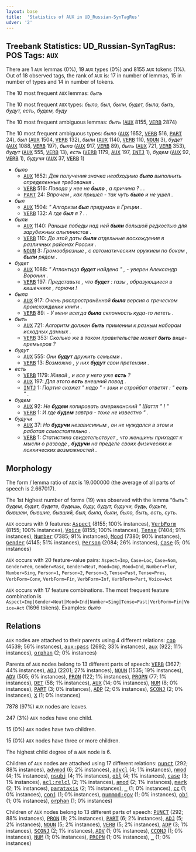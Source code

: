 ```yaml
---
layout: base
title:  'Statistics of AUX in UD_Russian-SynTagRus'
udver: '2'
---
```


## Treebank Statistics: UD_Russian-SynTagRus: POS Tags: `AUX`

There are 1 `AUX` lemmas (0%), 19 `AUX` types (0%) and 8155 `AUX` tokens (1%).
Out of 18 observed tags, the rank of `AUX` is: 17 in number of lemmas, 15 in number of types and 14 in number of tokens.

The 10 most frequent `AUX` lemmas: <em>быть</em>

The 10 most frequent `AUX` types:  <em>было, был, были, будет, была, быть, будут, есть, будем, буду</em>

The 10 most frequent ambiguous lemmas: <em>быть</em> (<tt><a href="ru_syntagrus-pos-AUX.html">AUX</a></tt> 8155, <tt><a href="ru_syntagrus-pos-VERB.html">VERB</a></tt> 2874)

The 10 most frequent ambiguous types:  <em>было</em> (<tt><a href="ru_syntagrus-pos-AUX.html">AUX</a></tt> 1652, <tt><a href="ru_syntagrus-pos-VERB.html">VERB</a></tt> 516, <tt><a href="ru_syntagrus-pos-PART.html">PART</a></tt> 24), <em>был</em> (<tt><a href="ru_syntagrus-pos-AUX.html">AUX</a></tt> 1504, <tt><a href="ru_syntagrus-pos-VERB.html">VERB</a></tt> 132), <em>были</em> (<tt><a href="ru_syntagrus-pos-AUX.html">AUX</a></tt> 1140, <tt><a href="ru_syntagrus-pos-VERB.html">VERB</a></tt> 110, <tt><a href="ru_syntagrus-pos-NOUN.html">NOUN</a></tt> 3), <em>будет</em> (<tt><a href="ru_syntagrus-pos-AUX.html">AUX</a></tt> 1088, <tt><a href="ru_syntagrus-pos-VERB.html">VERB</a></tt> 197), <em>была</em> (<tt><a href="ru_syntagrus-pos-AUX.html">AUX</a></tt> 917, <tt><a href="ru_syntagrus-pos-VERB.html">VERB</a></tt> 89), <em>быть</em> (<tt><a href="ru_syntagrus-pos-AUX.html">AUX</a></tt> 721, <tt><a href="ru_syntagrus-pos-VERB.html">VERB</a></tt> 353), <em>будут</em> (<tt><a href="ru_syntagrus-pos-AUX.html">AUX</a></tt> 555, <tt><a href="ru_syntagrus-pos-VERB.html">VERB</a></tt> 13), <em>есть</em> (<tt><a href="ru_syntagrus-pos-VERB.html">VERB</a></tt> 1179, <tt><a href="ru_syntagrus-pos-AUX.html">AUX</a></tt> 197, <tt><a href="ru_syntagrus-pos-INTJ.html">INTJ</a></tt> 1), <em>будем</em> (<tt><a href="ru_syntagrus-pos-AUX.html">AUX</a></tt> 92, <tt><a href="ru_syntagrus-pos-VERB.html">VERB</a></tt> 1), <em>будучи</em> (<tt><a href="ru_syntagrus-pos-AUX.html">AUX</a></tt> 37, <tt><a href="ru_syntagrus-pos-VERB.html">VERB</a></tt> 1)


* <em>было</em>
  * <tt><a href="ru_syntagrus-pos-AUX.html">AUX</a></tt> 1652: <em>Для получения значка необходимо <b>было</b> выполнить определенные требования .</em>
  * <tt><a href="ru_syntagrus-pos-VERB.html">VERB</a></tt> 516: <em>Повода у нее не <b>было</b> , а причина ? . .</em>
  * <tt><a href="ru_syntagrus-pos-PART.html">PART</a></tt> 24: <em>Впрочем , как пришел - так чуть <b>было</b> и не ушел .</em>
* <em>был</em>
  * <tt><a href="ru_syntagrus-pos-AUX.html">AUX</a></tt> 1504: <em>" Алгоризм <b>был</b> придуман в Греции .</em>
  * <tt><a href="ru_syntagrus-pos-VERB.html">VERB</a></tt> 132: <em>А где <b>был</b> я ? . .</em>
* <em>были</em>
  * <tt><a href="ru_syntagrus-pos-AUX.html">AUX</a></tt> 1140: <em>Раньше победы над ней <b>были</b> большой редкостью для зарубежных альпинистов .</em>
  * <tt><a href="ru_syntagrus-pos-VERB.html">VERB</a></tt> 110: <em>До этой даты <b>были</b> отдельные восхождения в различных районах России .</em>
  * <tt><a href="ru_syntagrus-pos-NOUN.html">NOUN</a></tt> 3: <em>Громообразные , с автоматическим оружием по бокам , <b>были</b> рядом .</em>
* <em>будет</em>
  * <tt><a href="ru_syntagrus-pos-AUX.html">AUX</a></tt> 1088: <em>" Атлантида <b>будет</b> найдена " , - уверен Александр Воронин .</em>
  * <tt><a href="ru_syntagrus-pos-VERB.html">VERB</a></tt> 197: <em>Представьте , что <b>будет</b> : газы , образующиеся в кишечнике , горючи !</em>
* <em>была</em>
  * <tt><a href="ru_syntagrus-pos-AUX.html">AUX</a></tt> 917: <em>Очень распространённой <b>была</b> версия о греческом происхождении книги .</em>
  * <tt><a href="ru_syntagrus-pos-VERB.html">VERB</a></tt> 89: <em>- У меня всегда <b>была</b> склонность куда-то лететь .</em>
* <em>быть</em>
  * <tt><a href="ru_syntagrus-pos-AUX.html">AUX</a></tt> 721: <em>Алгоритм должен <b>быть</b> применим к разным наборам исходных данных .</em>
  * <tt><a href="ru_syntagrus-pos-VERB.html">VERB</a></tt> 353: <em>Сколько же в таком правительстве может <b>быть</b> вице-премьеров ?</em>
* <em>будут</em>
  * <tt><a href="ru_syntagrus-pos-AUX.html">AUX</a></tt> 555: <em>Они <b>будут</b> дружить семьями .</em>
  * <tt><a href="ru_syntagrus-pos-VERB.html">VERB</a></tt> 13: <em>Возможно , у них <b>будут</b> свои претензии .</em>
* <em>есть</em>
  * <tt><a href="ru_syntagrus-pos-VERB.html">VERB</a></tt> 1179: <em>Живой , и все у него уже <b>есть</b> ?</em>
  * <tt><a href="ru_syntagrus-pos-AUX.html">AUX</a></tt> 197: <em>Для этого <b>есть</b> внешний повод .</em>
  * <tt><a href="ru_syntagrus-pos-INTJ.html">INTJ</a></tt> 1: <em>Партия скажет " надо " - зэки и стройбат ответят : " <b>есть</b> " .</em>
* <em>будем</em>
  * <tt><a href="ru_syntagrus-pos-AUX.html">AUX</a></tt> 92: <em>Не <b>будем</b> копировать американский " Шаттл " ! "</em>
  * <tt><a href="ru_syntagrus-pos-VERB.html">VERB</a></tt> 1: <em>И где <b>будем</b> завтра - тоже не известно " .</em>
* <em>будучи</em>
  * <tt><a href="ru_syntagrus-pos-AUX.html">AUX</a></tt> 37: <em>Но <b>будучи</b> независимым , он не нуждался в этом и работал самостоятельно .</em>
  * <tt><a href="ru_syntagrus-pos-VERB.html">VERB</a></tt> 1: <em>Статистика свидетельствует , что женщины приходят к мысли о разводе , <b>будучи</b> на пределе своих физических и психических возможностей .</em>

## Morphology

The form / lemma ratio of `AUX` is 19.000000 (the average of all parts of speech is 2.667017).

The 1st highest number of forms (19) was observed with the lemma “быть”: <em>будем, будет, будете, будешь, буду, будут, будучи, будь, будьте, бывшем, бывшие, бывший, был, была, были, было, быть, есть, суть</em>.

`AUX` occurs with 9 features: <tt><a href="ru_syntagrus-feat-Aspect.html">Aspect</a></tt> (8155; 100% instances), <tt><a href="ru_syntagrus-feat-VerbForm.html">VerbForm</a></tt> (8155; 100% instances), <tt><a href="ru_syntagrus-feat-Voice.html">Voice</a></tt> (8155; 100% instances), <tt><a href="ru_syntagrus-feat-Tense.html">Tense</a></tt> (7404; 91% instances), <tt><a href="ru_syntagrus-feat-Number.html">Number</a></tt> (7385; 91% instances), <tt><a href="ru_syntagrus-feat-Mood.html">Mood</a></tt> (7380; 90% instances), <tt><a href="ru_syntagrus-feat-Gender.html">Gender</a></tt> (4145; 51% instances), <tt><a href="ru_syntagrus-feat-Person.html">Person</a></tt> (2084; 26% instances), <tt><a href="ru_syntagrus-feat-Case.html">Case</a></tt> (5; 0% instances)

`AUX` occurs with 20 feature-value pairs: `Aspect=Imp`, `Case=Loc`, `Case=Nom`, `Gender=Fem`, `Gender=Masc`, `Gender=Neut`, `Mood=Imp`, `Mood=Ind`, `Number=Plur`, `Number=Sing`, `Person=1`, `Person=2`, `Person=3`, `Tense=Past`, `Tense=Pres`, `VerbForm=Conv`, `VerbForm=Fin`, `VerbForm=Inf`, `VerbForm=Part`, `Voice=Act`

`AUX` occurs with 17 feature combinations.
The most frequent feature combination is `Aspect=Imp|Gender=Neut|Mood=Ind|Number=Sing|Tense=Past|VerbForm=Fin|Voice=Act` (1696 tokens).
Examples: <em>было</em>


## Relations

`AUX` nodes are attached to their parents using 4 different relations: <tt><a href="ru_syntagrus-dep-cop.html">cop</a></tt> (4539; 56% instances), <tt><a href="ru_syntagrus-dep-aux-pass.html">aux:pass</a></tt> (2692; 33% instances), <tt><a href="ru_syntagrus-dep-aux.html">aux</a></tt> (922; 11% instances), <tt><a href="ru_syntagrus-dep-orphan.html">orphan</a></tt> (2; 0% instances)

Parents of `AUX` nodes belong to 13 different parts of speech: <tt><a href="ru_syntagrus-pos-VERB.html">VERB</a></tt> (3627; 44% instances), <tt><a href="ru_syntagrus-pos-ADJ.html">ADJ</a></tt> (2201; 27% instances), <tt><a href="ru_syntagrus-pos-NOUN.html">NOUN</a></tt> (1535; 19% instances), <tt><a href="ru_syntagrus-pos-ADV.html">ADV</a></tt> (505; 6% instances), <tt><a href="ru_syntagrus-pos-PRON.html">PRON</a></tt> (122; 1% instances), <tt><a href="ru_syntagrus-pos-PROPN.html">PROPN</a></tt> (77; 1% instances), <tt><a href="ru_syntagrus-pos-DET.html">DET</a></tt> (58; 1% instances), <tt><a href="ru_syntagrus-pos-AUX.html">AUX</a></tt> (14; 0% instances), <tt><a href="ru_syntagrus-pos-NUM.html">NUM</a></tt> (8; 0% instances), <tt><a href="ru_syntagrus-pos-PART.html">PART</a></tt> (3; 0% instances), <tt><a href="ru_syntagrus-pos-ADP.html">ADP</a></tt> (2; 0% instances), <tt><a href="ru_syntagrus-pos-SCONJ.html">SCONJ</a></tt> (2; 0% instances), <tt><a href="ru_syntagrus-pos-X.html">X</a></tt> (1; 0% instances)

7878 (97%) `AUX` nodes are leaves.

247 (3%) `AUX` nodes have one child.

15 (0%) `AUX` nodes have two children.

15 (0%) `AUX` nodes have three or more children.

The highest child degree of a `AUX` node is 6.

Children of `AUX` nodes are attached using 17 different relations: <tt><a href="ru_syntagrus-dep-punct.html">punct</a></tt> (292; 88% instances), <tt><a href="ru_syntagrus-dep-advmod.html">advmod</a></tt> (6; 2% instances), <tt><a href="ru_syntagrus-dep-advcl.html">advcl</a></tt> (4; 1% instances), <tt><a href="ru_syntagrus-dep-nmod.html">nmod</a></tt> (4; 1% instances), <tt><a href="ru_syntagrus-dep-nsubj.html">nsubj</a></tt> (4; 1% instances), <tt><a href="ru_syntagrus-dep-obl.html">obl</a></tt> (4; 1% instances), <tt><a href="ru_syntagrus-dep-case.html">case</a></tt> (3; 1% instances), <tt><a href="ru_syntagrus-dep-acl-relcl.html">acl:relcl</a></tt> (2; 1% instances), <tt><a href="ru_syntagrus-dep-amod.html">amod</a></tt> (2; 1% instances), <tt><a href="ru_syntagrus-dep-mark.html">mark</a></tt> (2; 1% instances), <tt><a href="ru_syntagrus-dep-parataxis.html">parataxis</a></tt> (2; 1% instances), <tt><a href="ru_syntagrus-dep-_.html">_</a></tt> (1; 0% instances), <tt><a href="ru_syntagrus-dep-cc.html">cc</a></tt> (1; 0% instances), <tt><a href="ru_syntagrus-dep-conj.html">conj</a></tt> (1; 0% instances), <tt><a href="ru_syntagrus-dep-nummod-gov.html">nummod:gov</a></tt> (1; 0% instances), <tt><a href="ru_syntagrus-dep-obj.html">obj</a></tt> (1; 0% instances), <tt><a href="ru_syntagrus-dep-orphan.html">orphan</a></tt> (1; 0% instances)

Children of `AUX` nodes belong to 13 different parts of speech: <tt><a href="ru_syntagrus-pos-PUNCT.html">PUNCT</a></tt> (292; 88% instances), <tt><a href="ru_syntagrus-pos-PRON.html">PRON</a></tt> (8; 2% instances), <tt><a href="ru_syntagrus-pos-PART.html">PART</a></tt> (6; 2% instances), <tt><a href="ru_syntagrus-pos-ADJ.html">ADJ</a></tt> (5; 2% instances), <tt><a href="ru_syntagrus-pos-NOUN.html">NOUN</a></tt> (5; 2% instances), <tt><a href="ru_syntagrus-pos-VERB.html">VERB</a></tt> (5; 2% instances), <tt><a href="ru_syntagrus-pos-ADP.html">ADP</a></tt> (3; 1% instances), <tt><a href="ru_syntagrus-pos-SCONJ.html">SCONJ</a></tt> (2; 1% instances), <tt><a href="ru_syntagrus-pos-ADV.html">ADV</a></tt> (1; 0% instances), <tt><a href="ru_syntagrus-pos-CCONJ.html">CCONJ</a></tt> (1; 0% instances), <tt><a href="ru_syntagrus-pos-NUM.html">NUM</a></tt> (1; 0% instances), <tt><a href="ru_syntagrus-pos-PROPN.html">PROPN</a></tt> (1; 0% instances), <tt><a href="ru_syntagrus-dep-_.html">_</a></tt> (1; 0% instances)

